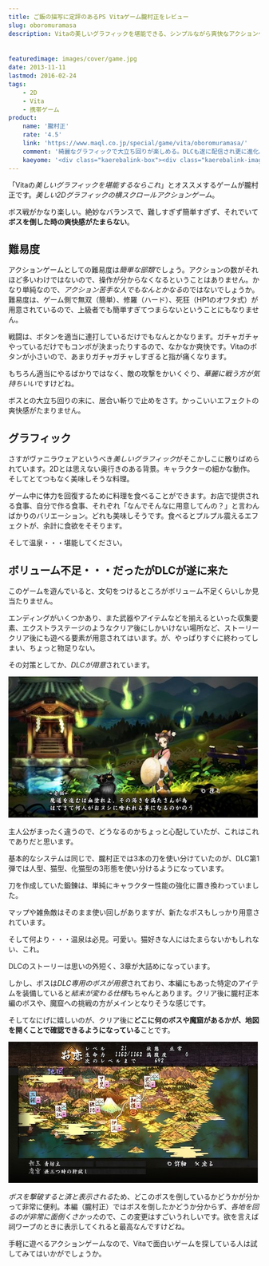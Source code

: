 ```yaml
---
title: ご飯の描写に定評のあるPS Vitaゲーム朧村正をレビュー
slug: oboromuramasa
description: Vitaの美しいグラフィックを堪能できる、シンプルながら爽快なアクションゲームがこの朧村正です。ゲーム全編を通して表現されている「和」の雰囲気がいい味を出しています。細部にわたる細かな描写が秀逸で、中でもご飯が美味しそうでたまりません。


featuredimage: images/cover/game.jpg
date: 2013-11-11
lastmod: 2016-02-24
tags: 
    - 2D
    - Vita
    - 携帯ゲーム
product:
    name: '朧村正'
    rate: '4.5'
    link: 'https://www.maql.co.jp/special/game/vita/oboromuramasa/'
    comment: '綺麗なグラフィックで大立ち回りが楽しめる。DLCも遂に配信され更に進化。'
    kaeyome: '<div class="kaerebalink-box"><div class="kaerebalink-image"><a href="https://www.amazon.co.jp/exec/obidos/ASIN/B00BMHVWYI/illusionspace-22/ref=nosim/" rel="nofollow" target="_blank"><img src="https://ecx.images-amazon.com/images/I/618aWG7kxML._SL160_.jpg" style="border: none;" /></a></div><div class="kaerebalink-info"><div class="kaerebalink-name"><a href="https://www.amazon.co.jp/exec/obidos/ASIN/B00BMHVWYI/illusionspace-22/ref=nosim/" rel="nofollow" target="_blank">朧村正</a><div class="kaerebalink-powered-date">posted with <a href="https://kaereba.com" rel="nofollow" target="_blank">カエレバ</a></div></div><div class="kaerebalink-detail"> マーベラスAQL 2013-03-28    </div><div class="kaerebalink-link1"><div class="shoplinkamazon"><a href="https://www.amazon.co.jp/gp/search?keywords=%9EO%91%BA%90%B3%81%40PSvita&__mk_ja_JP=%83J%83%5E%83J%83i&tag=illusionspace-22" rel="nofollow" target="_blank" title="アマゾン" >Amazonで購入</a></div><div class="shoplinkrakuten"><a href="https://hb.afl.rakuten.co.jp/hgc/0e95387f.f2aef20d.0e953880.25e412bd/?pc=http%3A%2F%2Fsearch.rakuten.co.jp%2Fsearch%2Fmall%2F%25E6%259C%25A7%25E6%259D%2591%25E6%25AD%25A3%25E3%2580%2580PSvita%2F-%2Ff.1-p.1-s.1-sf.0-st.A-v.2%3Fx%3D0%26scid%3Daf_ich_link_urltxt%26m%3Dhttp%3A%2F%2Fm.rakuten.co.jp%2F" rel="nofollow" target="_blank" title="楽天市場" >楽天市場で購入</a></div></div></div><div class="booklink-footer" style="clear: left"></div></div>'
---
```


「Vitaの<em>美しいグラフィックを堪能するならこれ</em>」とオススメするゲームが朧村正です。<em>美しい2Dグラフィックの横スクロールアクションゲーム</em>。

ボス戦がかなり楽しい。絶妙なバランスで、難しすぎず簡単すぎず、それでいて<strong>ボスを倒した時の爽快感がたまらない</strong>。


## 難易度


アクションゲームとしての難易度は<em>簡単な部類</em>でしょう。アクションの数がそれほど多いわけではないので、操作が分からなくなるということはありません。かなり単純なので、<em>アクション苦手な人でもなんとかなる</em>のではないでしょうか。難易度は、ゲーム側で無双（簡単）、修羅（ハード）、死狂（HP1のオワタ式）が用意されているので、上級者でも簡単すぎてつまらないということにもなりません。

戦闘は、ボタンを適当に連打しているだけでもなんとかなります。ガチャガチャやっているだけでもコンボが決まったりするので、なかなか爽快です。Vitaのボタンが小さいので、あまりガチャガチャしすぎると指が痛くなります。

もちろん適当にやるばかりではなく、敵の攻撃をかいくぐり、<em>華麗に戦う方が気持ちいい</em>ですけどね。

ボスとの大立ち回りの末に、居合い斬りで止めをさす。かっこいいエフェクトの爽快感がたまりません。


## グラフィック


さすがヴァニラウェアというべき<em>美しいグラフィック</em>がそこかしこに散りばめられています。2Dとは思えない奥行きのある背景。キャラクターの細かな動作。そしてとてつもなく美味しそうな料理。

ゲーム中に体力を回復するために料理を食べることができます。お店で提供される食事、自分で作る食事、それぞれ「なんでそんなに用意してんの？」と言わんばかりのバリエーション。どれも美味しそうです。食べるとプルプル震えるエフェクトが、余計に食欲をそそります。

そして温泉・・・堪能してください。


## ボリューム不足・・・だったがDLCが遂に来た


このゲームを遊んでいると、文句をつけるところがボリューム不足くらいしか見当たりません。

エンディングがいくつかあり、また武器やアイテムなどを揃えるといった収集要素、エクストラステージのようなクリア後にしかいけない場所など、ストーリークリア後にも遊べる要素が用意されてはいます。が、やっぱりすぐに終わってしまい、ちょっと物足りない。

その対策としてか、<em>DLCが用意</em>されています。

![朧村正DLC化猫SS1](2013-11-08-131042.jpg)

主人公がまったく違うので、どうなるのかちょっと心配していたが、これはこれでありだと思います。

基本的なシステムは同じで、朧村正では3本の刀を使い分けていたのが、DLC第1弾では人型、猫型、化猫型の3形態を使い分けるようになっています。

刀を作成していた鍛錬は、単純にキャラクター性能の強化に置き換わっていました。

マップや雑魚敵はそのまま使い回しがありますが、新たなボスもしっかり用意されています。

そして何より・・・温泉は必見。可愛い。猫好きな人にはたまらないかもしれない、これ。

DLCのストーリーは思いの外短く、3章が大詰めになっています。

しかし、ボスは<em>DLC専用のボスが用意</em>されており、本編にもあった特定のアイテムを装備していると<em>結末が変わる仕様</em>もちゃんとあります。クリア後に朧村正本編のボスや、魔窟への挑戦の方がメインとなりそうな感じです。

そしてなにげに嬉しいのが、クリア後に<strong>どこに何のボスや魔窟があるかが、地図を開くことで確認できるようになっている</strong>ことです。

![朧村正DLCその2地図](2013-11-10-202645.jpg)

<em>ボスを撃破すると済と表示される</em>ため、どこのボスを倒しているかどうかが分かって非常に便利。本編（朧村正）ではボスを倒したかどうか分からず、<em>各地を回るのが非常に面倒くさかった</em>ので、この変更はすごいうれしいです。欲を言えば祠ワープのときに表示してくれると最高なんですけどね。

手軽に遊べるアクションゲームなので、Vitaで面白いゲームを探している人は試してみてはいかがでしょうか。


  